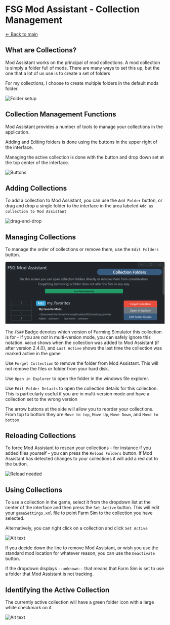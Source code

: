 # FSG Mod Assistant - Collection Management

[← Back to main](index.html)

## What are Collections?

Mod Assistant works on the principal of mod collections.  A mod collection is simply a folder full of mods.  There are many ways to set this up, but the one that a lot of us use is to create a set of folders

For my collections, I choose to create multiple folders in the default mods folder.

![Folder setup](img/colmanage-001.png)

## Collection Management Functions

Mod Assistant provides a number of tools to manage your collections in the application.

Adding and Editing folders is done using the buttons in the upper right of the interface.

Managing the active collection is done with the button and drop down set at the top center of the interface.

![Buttons](img/interfacemap_collect.png)

## Adding Collections

To add a collection to Mod Assistant, you can use the `Add Folder` button, or drag and drop a single folder to the interface in the area labeled `Add as collection to Mod Assistant`

![drag-and-drop](img/colmanage-002.png)

## Managing Collections

To manage the order of collections or remove them, use the `Edit Folders` button.

![Alt text](img/colmanage-003.png)

The `FS##` Badge denotes which version of Farming Simulator this collection is for - if you are _not_ in multi-version mode, you can safely ignore this notation.  `Added` shows when the collection was added to Mod Assistant (if after version 2.4.0), and `Last Active` shows the last time the collection was marked active in the game

Use `Forget Collection` to remove the folder from Mod Assistant. This will not remove the files or folder from your hard disk.

Use `Open in Explorer` to open the folder in the windows file explorer.

Use `Edit Folder Details` to open the collection details for this collection.  This is particularly useful if you are in multi-version mode and have a collection set to the wrong version

The arrow buttons at the side will allow you to reorder your collections.  From top to bottom they are `Move to top`, `Move Up`, `Move Down`, and `Move to bottom`

## Reloading Collections

To force Mod Assistant to rescan your collections - for instance if you added files yourself - you can press the `Reload Folders` button.  If Mod Assistant has detected changes to your collections it will add a red dot to the button.

![Reload needed](img/colmanage-007.png)

## Using Collections

To use a collection in the game, select it from the dropdown list at the center of the interface and then press the `Set Active` button.  This will edit your `gameSettings.xml` file to point Farm Sim to the collection you have selected.

Alternatively, you can right click on a collection and click `Set Active`

![Alt text](img/colmanage-004.png)

If you decide down the line to remove Mod Assistant, or wish you use the standard mod location for whatever reason, you can use the `Deactivate` button.

If the dropdown displays `--unknown--` that means that Farm Sim is set to use a folder that Mod Assistant is not tracking.

## Identifying the Active Collection

The currently active collection will have a green folder icon with a large white checkmark on it.

![Alt text](img/colmanage-006.png)
